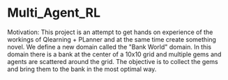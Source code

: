 # Multi_Agent_RL
Motivation:
This project is an attempt to get hands on experience of the workings of Qlearning + PLanner and at the same time create something novel.
We define a new domain called the "Bank World" domain. In this domain there is a bank at the center of a 10x10 grid and multiple gems and agents are scattered around the grid.
The objective is to collect the gems and bring them to the bank in the most optimal way.

